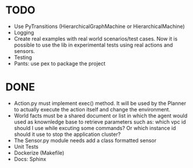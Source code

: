 # TODO

* Use PyTransitions (HierarchicalGraphMachine or HierarchicalMachine)
* Logging
* Create real examples with real world scenarios/test cases. Now it is possible to use the lib in experimental tests using real actions and sensors.
* Testing
* Pants: use pex to package the project

# DONE
* Action.py must implement exec() method. It will be used by the Planner to actually execute the action itself and change the environment.
* World facts must be a shared document or list in which the agent would used as knownledge base to retrieve parameters such as: which vpc id should I use while excuting some commands? Or which instance id should it use to stop the application cluster?
* The Sensor.py module needs add a class formatted sensor
* Unit Tests
* Dockerize (Makefile)
* Docs: Sphinx
